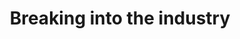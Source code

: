 ---
posted: true
guid: "2D384822-14A9-4C48-9E88-2F19439F6ED0"
title: "Breaking into the industry"
subtitle: ""
description: "In episode 21, we share tips on how to break into the blockchain and Web3 industry. We also discuss how to find and position yourself for an internship in Web3. Join us for valuable insights on getting started in open source and boosting your profile."
time: "2022-04-26 18:00:00 -0500"
itunes-explicit: false
itunes-episode: 21
itunes-episodeType: full

# More info
youtube-full: https://youtu.be/Ll4zOgdOY8I
discussion: https://twitter.com/fulldecent/status/1519090264194887680

# Timeline
timeline:
  - seconds: 0
    title: Intro
  - seconds: 43
    title: How to create NFTs
  - seconds: 137
    title: Warcraft II anyone?
  - seconds: 158
    title: How to get started in open source?
  - seconds: 284
    title: Dan's first commit
  - seconds: 324
    title: Git is the jungle
  - seconds: 402
    title: Why is it a "pull request" and not a "push request"?
  - seconds: 458
    title: What is squash and rebase
  - seconds: 817
    title: How to get an internship
  - seconds: 898
    title: My class homework


# File information
enclosure-url: "https://media.phor.net/csh/2022-04-26-episode-21.m4a"
enclosure-length: 20066402
enclosure-type: "audio/x-m4a"
itunes-duration: 1009

# CSH information
badges: []
---